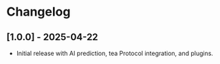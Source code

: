 # Changelog
## [1.0.0] - 2025-04-22
- Initial release with AI prediction, tea Protocol integration, and plugins.